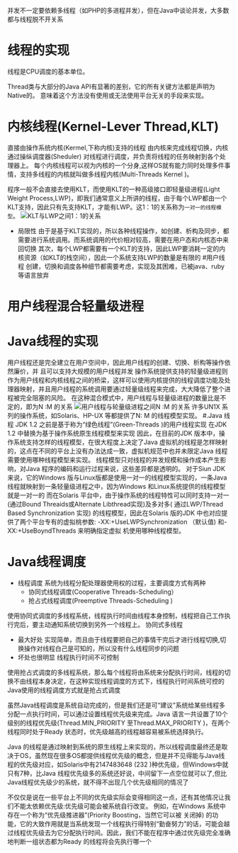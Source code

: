 并发不一定要依赖多线程（如PHP的多进程并发），但在Java中谈论并发，大多数都与线程脱不开关系
# 线程的实现
线程是CPU调度的基本单位。

Thread类与大部分的Java API有显著的差别，它的所有关键方法都是声明为Native的。
意味着这个方法没有使用或无法使用平台无关的手段来实现。
# 内核线程(Kernel-Lever Thread,KLT)
直接由操作系统内核(Kermel,下称内核)支持的线程
由内核来完成线程切换，内核通过操纵调度器(Sheduler) 对线程进行调度，并负责将线程的任务映射到各个处理器上。
每个内核线程可以视为内核的一个分身,这样OS就有能力同时处理多件事情，支持多线程的内核就叫做多线程内核(Multi-Threads Kernel )。

程序一般不会直接去使用KLT，而使用KLT的一种高级接口即轻量级进程(Light Weight Process,LWP)，即我们通常意义上所讲的线程，由于每个LWP都由一个KLT支持，因此只有先支持KLT，才能有LWP。这1：1的关系称为`一对一的线程模型`。
![KLT与LWP之间1：1的关系](https://upload-images.jianshu.io/upload_images/4685968-497d1cfc86f6b084.png?imageMogr2/auto-orient/strip%7CimageView2/2/w/1240)
- 局限性
由于是基于KLT实现的，所以各种线程操作，如创建、析构及同步，都需要进行系统调用。而系统调用的代价相对较高，需要在用户态和内核态中来回切换
其次，每个LWP都需要有一个KLT的支持，因此LWP要消耗一定的内核资源（如KLT的栈空间），因此一个系统支持LWP的数量是有限的
#用户线程
创建，切换和调度各种细节都需要考虑，实现及其困难，已被java、ruby等语言放弃
# 用户线程混合轻量级进程

# Java线程的实现
用户线程还是完全建立在用户空间中，因此用户线程的创建、切换、析构等操作依然廉价，并
且可以支持大规模的用户线程并发
操作系统提供支持的轻量级进程则作为用户线程和内核线程之间的桥梁，这样可以使用内核提供的线程调度功能及处理器映射，并且用户线程的系统调用要通过轻量级线程来完成，大大降低了整个进程被完全阻塞的风险。
在这种混合模式中，用户线程与轻量级进程的数量比是不定的，即为N :M 的关系
![用户线程与轮量级进程之间N :M 的关系](https://upload-images.jianshu.io/upload_images/4685968-b64e81020899c37e.png?imageMogr2/auto-orient/strip%7CimageView2/2/w/1240)
许多UN1X 系列的操作系统，如Solaris、HP-UX 等都提供了N: M 的线程模型实现。
#.Java 线程
JDK 1.2 之前是基于称为“绿色线程”(Green-Threads )的用户线程实现
在JDK 1.2 中替换为基于操作系统原生线程模型来实现
因此，在目前的JDK 版本中，操作系统支持怎样的线程模型，在很大程度上决定了Java 虚拟机的线程是怎样映射的，这点在不同的平台上没有办法达成一致，虚拟机规范中也并未限定Java 线程需要使用哪种线程模型来实现。
线程模型只对线程的并发规模和操作成本产生影响，对Java 程序的编码和运行过程来说，这些差异都是透明的。
对于Siun JDK 来说，它的Windows 版与Linux版都是使用一对一的线程模型实现的，一条Java线程就映射到一条轻量级进程之中，因为Windows 和Linux系统提供的线程模型就是一对一的
而在Solaris 平台中，由于操作系统的线程特性可以同时支持一对一(通过Bound
Threaids或Alternate Libthread实现)及多对多( 通过LWP/Thread Based Synchronization
实现) 的线程模型，因此在Solaris 版的JDK 中也对应提供了两个平台专有的虚拟桃参数:
-XX:+UseLWPSynchronization （默认值) 和-XX:+UseBoyndThreads 来明确指定虚拟
机使用哪种线程模型。
# Java线程调度
- 线程调度
系统为线程分配处理器使用权的过程，主要调度方式有两种
  - 协同式线程调度(Cooperative Threads-Scheduling）
  - 抢占式线程调度(Preemptive Threads-Scheduling )

使用协同式调度的多线程系统，线程执行时间由线程本身控制，线程把自己工作执行完后，要主动通知系统切换到另外一个线程上。
协同式多线程
- 最大好处
实现简单，而且由于线程要把自己的事情干完后才进行线程切换,切换操作对线程白己是可知的，所以没有什么线程同步的问题
- 坏处也很明显
 线程执行时间不可控制

使用抢占式调度的多线程系统，那么每个线程将由系统来分配执行时间，线程的切换不由线程本身决定，在这种实现线程调度的方式下，线程执行时间系统可控的
Java使用的线程调度方式就是抢占式调度

虽然Java线程调度是系统自动完成的，但是我们还是可“建议”系统给某些线程多分配一点执行时间，可以通过设置线程优先级来完成。Java 语言一共设置了10个级别的线程优先级(Thread.MIN_PRIORITY 至Thread.MAX_PRIORITY )，在两个线程同时处于Ready 状态时，优先级越高的线程越容易被系统选择执行。

Java 的线程是通过映射到系统的原生线程上来实现的，所以线程调度最终还是取决于OS，虽然现在很多OS都提供线程优先级的概念，但是并不见得能与Java线程的优先级对应，如Solaris中有2147483648 (232 )种优先级，但Windows中就只有7种，比Java 线程优先级多的系统还好说，中间留下一点空位就可以了,但比Java线程优先级少的系统，就不得不出现几个优先级相同的情况了

不仅仅是说在一些平台上不同的优先级实际会变得相同这一点，还有其他情况让我们不能太依赖优先级:优先级可能会被系统自行改变。
例如，在Windows 系统中存在一个称为“优先级推进器”(Priority Boosting，当然它可以被
关闭掉) 的功能，它的大致作用就是当系统发现一个线程执行得特别“勤奋努力”的话，可能会越过线程优先级去为它分配执行时间。因此，我们不能在程序中通过优先级完全准确地判断一组状态都为Ready 的线程将会先执行哪一个
